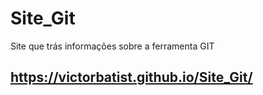 # Site_Git
Site que trás informações sobre a ferramenta GIT 
## https://victorbatist.github.io/Site_Git/
